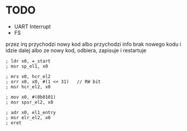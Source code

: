 # TODO
- UART Interrupt
- FS

przez irq przychodzi nowy kod
albo przychodzi info brak nowego kodu i idzie dalej
albo ze nowy kod, odbiera, zapisuje i restartuje

    ; ldr x0, =_start
    ; msr sp_el1, x0

    ; mrs x0, hcr_el2
    ; orr x0, x0, #(1 << 31)   // RW bit
    ; msr hcr_el2, x0

    ; mov x0, #(0b0101)
    ; msr spsr_el2, x0

    ; adr x0, el1_entry
    ; msr elr_el2, x0
    ; eret

